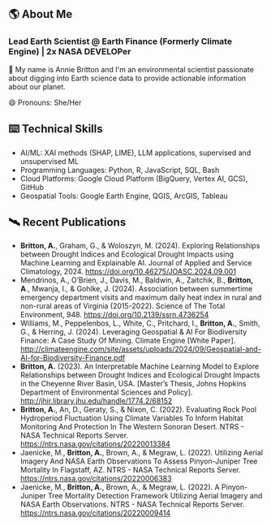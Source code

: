 ## 🌎 About Me

### **Lead Earth Scientist @ Earth Finance (Formerly Climate Engine) | 2x NASA DEVELOPer**

👋 My name is Annie Britton and I'm an environmental scientist passionate about digging into Earth science data to provide actionable information about our planet.

😄 Pronouns: She/Her

## ⌨️ Technical Skills
- AI/ML: XAI methods (SHAP, LIME), LLM applications, supervised and unsupervised ML
- Programming Languages: Python, R, JavaScript, SQL, Bash
- Cloud Platforms: Google Cloud Platform (BigQuery, Vertex AI, GCS), GitHub
- Geospatial Tools: Google Earth Engine, QGIS, ArcGIS, Tableau

## 🛰️ Recent Publications

- **Britton, A.**, Graham, G., & Woloszyn, M. (2024). Exploring Relationships between Drought Indices and Ecological Drought Impacts using Machine Learning and Explainable AI. Journal of Applied and Service Climatology, 2024. https://doi.org/10.46275/JOASC.2024.09.001
- Mendrinos, A., O’Brien, J., Davis, M., Baldwin, A., Zaitchik, B., **Britton, A**., Mwanja, I., & Gohlke, J. (2024). Association between summertime emergency department visits and maximum daily heat index in rural and non-rural areas of Virginia (2015-2022). Science of The Total Environment, 948. https://doi.org/10.2139/ssrn.4736254
- Williams, M., Peppelenbos, L., White, C., Pritchard, I., **Britton, A.**, Smith, G., & Herring, J. (2024). Leveraging Geospatial & AI For Biodiversity Finance: A Case Study Of Mining. Climate Engine [White Paper]. http://climateengine.com/site/assets/uploads/2024/09/Geospatial-and-AI-for-Biodiversity-Finance.pdf
- **Britton, A.** (2023). An Interpretable Machine Learning Model to Explore Relationships between Drought Indices and Ecological Drought Impacts in the Cheyenne River Basin, USA. [Master’s Thesis, Johns Hopkins Department of Environmental Sciences and Policy]. http://jhir.library.jhu.edu/handle/1774.2/68152
- **Britton, A.**, An, D., Geraty, S., & Nixon, C. (2022). Evaluating Rock Pool Hydroperiod Fluctuation Using Climate Variables To Inform Habitat Monitoring And Protection In The Western Sonoran Desert. NTRS - NASA Technical Reports Server. https://ntrs.nasa.gov/citations/20220013384
- Jaenicke, M., **Britton, A.**, Brown, A., & Megraw, L. (2022). Utilizing Aerial Imagery And NASA Earth Observations To Assess Pinyon-Juniper Tree Mortality In Flagstaff, AZ. NTRS - NASA Technical Reports Server. https://ntrs.nasa.gov/citations/20220006383
- Jaenicke, M., **Britton, A.**, Brown, A., & Megraw, L. (2022). A Pinyon-Juniper Tree Mortality Detection Framework Utilizing Aerial Imagery and NASA Earth Observations. NTRS - NASA Technical Reports Server. https://ntrs.nasa.gov/citations/20220009414

